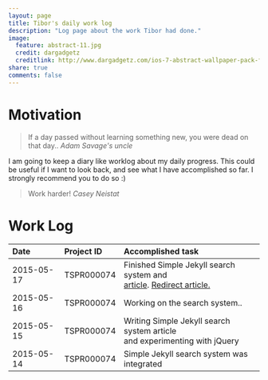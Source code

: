 ```yaml
---
layout: page
title: Tibor's daily work log
description: "Log page about the work Tibor had done."
image:
  feature: abstract-11.jpg
  credit: dargadgetz
  creditlink: http://www.dargadgetz.com/ios-7-abstract-wallpaper-pack-for-iphone-5-and-ipod-touch-retina/
share: true
comments: false
---
```


# Motivation

<blockquote>
If a day passed without learning something new, you were dead on that day..
<cite>Adam Savage's uncle</cite>
</blockquote>

I am going to keep a diary like worklog about my daily progress. This could be useful if I want to look back, and see what I have accomplished so far. I strongly recommend you to do so :)


<blockquote>
Work harder!
<cite>Casey Neistat</cite>
</blockquote>

# Work Log

| Date | Project ID | Accomplished task |
|:-----------|:------------|:------------|
| 2015-05-17 | TSPR000074 | Finished Simple Jekyll search system and <br>[article](http://tiborsimon.github.io/tools/simple-jekyll-search-system/). [Redirect article.](http://tiborsimon.github.io/tools/redirect-external-links-to-new-tab/)
| 2015-05-16 | TSPR000074 | Working on the search system..
| 2015-05-15 | TSPR000074 | Writing Simple Jekyll search system article<br>and experimenting with jQuery
| 2015-05-14 | TSPR000074 | Simple Jekyll search system was integrated


